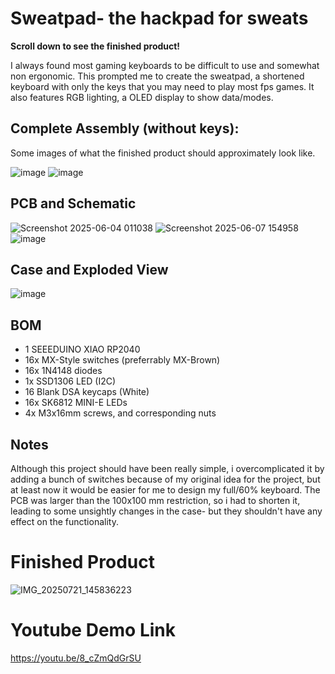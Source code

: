 # Sweatpad- the hackpad for sweats
**Scroll down to see the finished product!**

I always found most gaming keyboards to be difficult to use and somewhat non ergonomic. This prompted me to create the sweatpad, a shortened keyboard with only the keys that you may need to play most fps games. It also features RGB lighting, a OLED display to show data/modes.

## Complete Assembly (without keys):
Some images of what the finished product should approximately look like. 

![image](https://github.com/user-attachments/assets/b569f2e8-b41c-462b-b3ff-f4175c58dea4)
![image](https://github.com/user-attachments/assets/bf42f908-da06-420a-bd47-cd44353de297)

## PCB and Schematic

![Screenshot 2025-06-04 011038](https://github.com/user-attachments/assets/ea50e0de-978e-4b50-85ff-61949f200fd9) 
![Screenshot 2025-06-07 154958](https://github.com/user-attachments/assets/f6637263-afae-4b75-ae31-3ee854719555)
![image](https://github.com/user-attachments/assets/42634029-e826-41a4-bebe-b776546344a1)

## Case and Exploded View

![image](https://github.com/user-attachments/assets/9f46751c-6769-48c6-af54-ad63e62343ab)

## BOM 
- 1 SEEEDUINO XIAO RP2040
- 16x MX-Style switches (preferrably MX-Brown)
- 16x 1N4148 diodes
- 1x SSD1306 LED (I2C)
- 16 Blank DSA keycaps (White)
- 16x SK6812 MINI-E LEDs
- 4x M3x16mm screws, and corresponding nuts

## Notes
Although this project should have been really simple, i overcomplicated it by adding a bunch of switches because of my original idea for the project, but at least now it would be easier for me to design my full/60% keyboard. The PCB was larger than the 100x100 mm restriction, so i had to shorten it, leading to some unsightly changes in the case- but they shouldn't have any effect on the functionality. 

# Finished Product

![IMG_20250721_145836223](https://github.com/user-attachments/assets/042a32fd-e7ab-4823-bf12-49f678162786)

# Youtube Demo Link

https://youtu.be/8_cZmQdGrSU 
